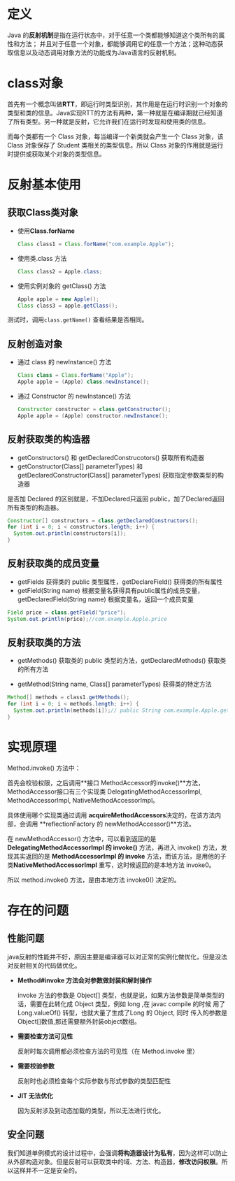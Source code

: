 # 定义

Java 的**反射机制**是指在运行状态中，对于任意一个类都能够知道这个类所有的属性和方法； 并且对于任意一个对象，都能够调用它的任意一个方法；这种动态获取信息以及动态调用对象方法的功能成为Java语言的反射机制。

# class对象

首先有一个概念叫做**RTT**，即运行时类型识别，其作用是在运行时识别一个对象的类型和类的信息。Java实现RTT的方法有两种，第一种就是在编译期就已经知道了所有类型。另一种就是反射，它允许我们在运行时发现和使用类的信息。

而每个类都有一个 Class 对象，每当编译一个新类就会产生一个 Class 对象，该 Class 对象保存了 Student 类相关的类型信息。所以 Class 对象的作用就是运行时提供或获取某个对象的类型信息。

# 反射基本使用

## 获取Class类对象

- 使用**Class.forName**

  ```java
  Class class1 = Class.forName("com.example.Apple");
  ```

- 使用类.class 方法

  ```java
  Class class2 = Apple.class;
  ```

- 使用实例对象的 getClass() 方法

  ```java
  Apple apple = new Apple();
  Class class3 = apple.getClass();
  ```

测试时，调用`class.getName()` 查看结果是否相同。

## 反射创造对象

- 通过 class 的 newInstance() 方法

  ```java
  Class class = Class.forName("Apple");
  Apple apple = (Apple) class.newInstance();
  ```

- 通过 Constructor 的 newInstance() 方法

  ```java
  Constructor constructor = class.getConstructor();
  Apple apple = (Apple) constructor.newInstance();
  ```

## 反射获取类的构造器

- getConstructors() 和 getDeclaredConstrucotors() 获取所有构造器
- getConstructor(Class[] parameterTypes) 和 getDeclaredConstructor(Class[] parameterTypes) 获取指定参数类型的构造器

是否加 Declared 的区别就是，不加Declared只返回 public，加了Declared返回所有类型的构造器。

```java
Constructor[] constructors = class.getDeclaredConstructors();
for (int i = 0; i < constructors.length; i++) {
  System.out.println(constructors[i]);
}
```

## 反射获取类的成员变量

- getFields 获得类的 public 类型属性，getDeclareField() 获得类的所有属性
- getField(String name) 根据变量名获得具有public属性的成员变量，getDeclaredField(String name) 根据变量名，返回一个成员变量

```java
Field price = class.getField("price");
System.out.println(price);//com.example.Apple.price
```

## 反射获取类的方法

- getMethods() 获取类的 public 类型的方法，getDeclaredMethods() 获取类的所有方法

- getMethod(String name, Class[] parameterTypes) 获得类的特定方法

```java
Method[] methods = class1.getMethods();
for (int i = 0; i < methods.length; i++) {
  System.out.println(methods[i]);// public String com.example.Apple.getName()
}
```

# 实现原理

Method.invoke() 方法中：

首先会校验权限，之后调用**接口 MethodAccessor的invoke()**方法，MethodAccessor接口有三个实现类 DelegatingMethodAccessorImpl, MethodAccessorImpl, NativeMethodAccessorImpl。

具体使用哪个实现类通过调用 **acquireMethodAccessors**决定的，在该方法内部，会调用 **reflectionFactory 的 newMethodAccessor()**方法。

在 newMethodAccessor() 方法中，可以看到返回的是 **DelegatingMethodAccessorImpl 的 invoke()** 方法，再进入 invoke() 方法，发现其实返回的是 **MethodAccessorImpl 的 invoke** 方法，而该方法，是用他的子类**NativeMethodAccessorImpl** 重写，这时候返回的是本地方法 invoke0。

所以 method.invoke() 方法，是由本地方法 invoke0() 决定的。

# 存在的问题

## 性能问题

java反射的性能并不好，原因主要是编译器可以对正常的实例化做优化，但是没法对反射相关的代码做优化。

- **Method#invoke 方法会对参数做封装和解封操作**

  invoke 方法的参数是 Object[] 类型，也就是说，如果方法参数是简单类型的话，需要在此转化成 Object 类型，例如 long ,在 javac compile 的时候 用了Long.valueOf() 转型，也就大量了生成了Long 的 Object, 同时 传入的参数是Object[]数值,那还需要额外封装object数组。

- **需要检查方法可见性**

  反射时每次调用都必须检查方法的可见性（在 Method.invoke 里）

- **需要校验参数**

  反射时也必须检查每个实际参数与形式参数的类型匹配性

- **JIT 无法优化**

  因为反射涉及到动态加载的类型，所以无法进行优化。

## 安全问题

我们知道单例模式的设计过程中，会强调**将构造器设计为私有**，因为这样可以防止从外部构造对象。但是反射可以获取类中的域、方法、构造器，**修改访问权限**。所以这样并不一定是安全的。

